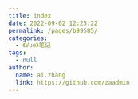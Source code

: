 ```yaml
---
title: index
date: 2022-09-02 12:25:22
permalink: /pages/b99585/
categories: 
  - 《Vue》笔记
tags: 
  - null
author: 
  name: ai.zhang
  link: https://github.com/zaadmin
---
```

